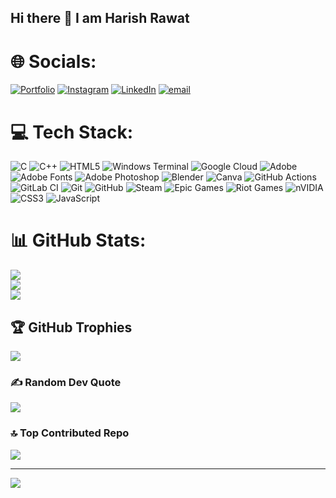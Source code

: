 
## Hi there 👋 I am Harish Rawat

# 🌐 Socials:
[![Portfolio](https://img.shields.io/badge/Portfolio-%23E445F.svg?logo=Portfolio&logoColor=white)](https://harishrawat20.github.io/Harish/)
[![Instagram](https://img.shields.io/badge/Instagram-%23E4405F.svg?logo=Instagram&logoColor=white)](https://www.instagram.com/harish_.chaudhary_01/) [![LinkedIn](https://img.shields.io/badge/LinkedIn-%230077B5.svg?logo=linkedin&logoColor=white)](https://www.linkedin.com/in/harish-rawat-1030a6255/) [![email](https://img.shields.io/badge/Email-D14836?logo=gmail&logoColor=white)](mailto:harish.chaudhary0321@gmail.com) 
# 💻 Tech Stack:
![C](https://img.shields.io/badge/c-%2300599C.svg?style=for-the-badge&logo=c&logoColor=white) ![C++](https://img.shields.io/badge/c++-%2300599C.svg?style=for-the-badge&logo=c%2B%2B&logoColor=white) ![HTML5](https://img.shields.io/badge/html5-%23E34F26.svg?style=for-the-badge&logo=html5&logoColor=white) ![Windows Terminal](https://img.shields.io/badge/Windows%20Terminal-%234D4D4D.svg?style=for-the-badge&logo=windows-terminal&logoColor=white) ![Google Cloud](https://img.shields.io/badge/GoogleCloud-%234285F4.svg?style=for-the-badge&logo=google-cloud&logoColor=white) ![Adobe](https://img.shields.io/badge/adobe-%23FF0000.svg?style=for-the-badge&logo=adobe&logoColor=white) ![Adobe Fonts](https://img.shields.io/badge/Adobe%20Fonts-000B1D.svg?style=for-the-badge&logo=Adobe%20Fonts&logoColor=white) ![Adobe Photoshop](https://img.shields.io/badge/adobe%20photoshop-%2331A8FF.svg?style=for-the-badge&logo=adobe%20photoshop&logoColor=white)  ![Blender](https://img.shields.io/badge/blender-%23F5792A.svg?style=for-the-badge&logo=blender&logoColor=white) ![Canva](https://img.shields.io/badge/Canva-%2300C4CC.svg?style=for-the-badge&logo=Canva&logoColor=white) ![GitHub Actions](https://img.shields.io/badge/github%20actions-%232671E5.svg?style=for-the-badge&logo=githubactions&logoColor=white) ![GitLab CI](https://img.shields.io/badge/gitlab%20CI-%23181717.svg?style=for-the-badge&logo=gitlab&logoColor=white) ![Git](https://img.shields.io/badge/git-%23F05033.svg?style=for-the-badge&logo=git&logoColor=white) ![GitHub](https://img.shields.io/badge/github-%23121011.svg?style=for-the-badge&logo=github&logoColor=white) ![Steam](https://img.shields.io/badge/steam-%23000000.svg?style=for-the-badge&logo=steam&logoColor=white) ![Epic Games](https://img.shields.io/badge/epicgames-%23313131.svg?style=for-the-badge&logo=epicgames&logoColor=white) ![Riot Games](https://img.shields.io/badge/riotgames-D32936.svg?style=for-the-badge&logo=riotgames&logoColor=white) ![nVIDIA](https://img.shields.io/badge/nVIDIA-%2376B900.svg?style=for-the-badge&logo=nVIDIA&logoColor=white) ![CSS3](https://img.shields.io/badge/css3-%231572B6.svg?style=for-the-badge&logo=css3&logoColor=white) ![JavaScript](https://img.shields.io/badge/javascript-%23323330.svg?style=for-the-badge&logo=javascript&logoColor=%23F7DF1E)


# 📊 GitHub Stats:
 ![](https://github-readme-stats.vercel.app/api?username=Harishrawat20&theme=dark&hide_border=false&include_all_commits=true&count_private=false)<br/>
 ![](https://nirzak-streak-stats.vercel.app/?user=Harishrawat20&theme=dark&hide_border=false)<br/>
 ![](https://github-readme-stats.vercel.app/api/top-langs/?username=Harishrawat20&theme=dark&hide_border=false&include_all_commits=true&count_private=false&layout=compact)
 
 ## 🏆 GitHub Trophies
 ![](https://github-profile-trophy.vercel.app/?username=Harishrawat20&theme=radical&no-frame=false&no-bg=false&margin-w=4)
 
 ### ✍️ Random Dev Quote
 ![](https://quotes-github-readme.vercel.app/api?type=horizontal&theme=radical)
 
 ### 🔝 Top Contributed Repo
 ![](https://github-contributor-stats.vercel.app/api?username=Harishrawat20&limit=5&theme=dark&combine_all_yearly_contributions=true)
 
 ---
 [![](https://visitcount.itsvg.in/api?id=Harishrawat20&icon=0&color=1)](https://visitcount.itsvg.in)
